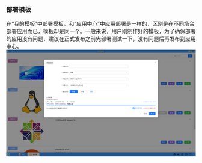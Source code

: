 ### 部署模板
在“我的模板”中部署模板，和“应用中心”中应用部署是一样的，区别是在不同场合部署应用而已，模板却是同一个。一般来说，用户刚制作好的模板，为了确保部署的应用没有问题，建议在正式发布之前先部署测试一下，没有问题后再发布到应用中心。
![alt text](./mytemplate08.png)